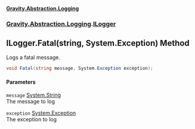 #### [Gravity.Abstraction.Logging](./index.md 'index')
### [Gravity.Abstraction.Logging](./Gravity-Abstraction-Logging.md 'Gravity.Abstraction.Logging').[ILogger](./Gravity-Abstraction-Logging-ILogger.md 'Gravity.Abstraction.Logging.ILogger')
## ILogger.Fatal(string, System.Exception) Method
Logs a fatal message.  
```csharp
void Fatal(string message, System.Exception exception);
```
#### Parameters
<a name='Gravity-Abstraction-Logging-ILogger-Fatal(string_System-Exception)-message'></a>
`message` [System.String](https://docs.microsoft.com/en-us/dotnet/api/System.String 'System.String')  
The message to log  
  
<a name='Gravity-Abstraction-Logging-ILogger-Fatal(string_System-Exception)-exception'></a>
`exception` [System.Exception](https://docs.microsoft.com/en-us/dotnet/api/System.Exception 'System.Exception')  
The exception to log  
  
